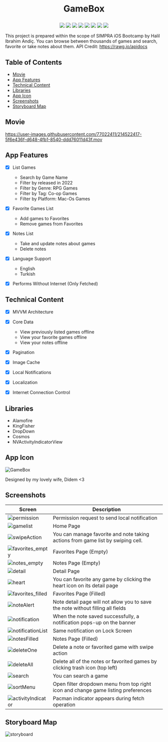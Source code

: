 # <p align="center">GameBox


<p align="center">
<img src="https://img.shields.io/badge/Swift-5-red" />
<img src="https://img.shields.io/badge/Xcode-12.4-blue" />
<img src="https://img.shields.io/badge/iOS-14.4-yellow" />
<img src="https://img.shields.io/badge/Alamofire-5.6-orange" />
<img src="https://img.shields.io/badge/Kingfisher-6.3.1-green" />
<img src="https://img.shields.io/badge/DropDown-2.3-white" />
<img src="https://img.shields.io/badge/Cosmos-23.0-blackblue" />
<img src="https://img.shields.io/badge/NVActivityIndicatorView-5.1.1-pink" />

This project is prepared within the scope of SIMPRA iOS Bootcamp by Halil Ibrahim Andiç. You can browse between thousands of games and search, favorite or take notes about them. API Credit: https://rawg.io/apidocs



## Table of Contents

* [Movie](https://github.com/HalilIbrahimAndic/GameBox#Movie)
* [App Features](https://github.com/HalilIbrahimAndic/GameBox#App-Features)
* [Technical Content](https://github.com/HalilIbrahimAndic/GameBox#Technical-Content)
* [Libraries](https://github.com/HalilIbrahimAndic/GameBox#Libraries)
* [App Icon](https://github.com/HalilIbrahimAndic/GameBox#App-Icon)
* [Screenshots](https://github.com/HalilIbrahimAndic/GameBox#Screenshots)
* [Storyboard Map](https://github.com/HalilIbrahimAndic/GameBox#Storyboard-Map)


## Movie
https://user-images.githubusercontent.com/77022411/214522417-5f6e436f-d648-4fb1-8540-ddd76011d43f.mov


## App Features
- [x] List Games
  - Search by Game Name
  - Filter by released in 2022
  - Filter by Genre: RPG Games
  - Filter by Tag: Co-op Games
  - Filter by Platform: Mac-Os Games
- [x] Favorite Games List
  - Add games to Favorites
  - Remove games from Favorites
- [x] Notes List
  - Take and update notes about games
  - Delete notes
- [x] Language Support
  - English
  - Turkish
- [x] Performs Without Internet (Only Fetched)
 
  
## Technical Content
- [x] MVVM Architecture
- [x] Core Data
  - View previously listed games offline
  - View your favorite games offline
  - View your notes offline
- [x] Pagination
- [x] Image Cache
- [x] Local Notifications
- [x] Localization
- [x] Internet Connection Control


## Libraries
* Alamofire
* KingFisher
* DropDown
* Cosmos
* NVActivityIndicatorView

## App Icon
![GameBox](https://user-images.githubusercontent.com/77022411/214443612-43b1cea4-5346-4db6-8e33-287c340726fb.png)

Designed by my lovely wife, Didem <3


## Screenshots

|Screen|Description|
|---|---|
|![permission](https://user-images.githubusercontent.com/77022411/214450307-2d03733d-9b4f-4d32-9b61-514258b15814.png)|Permission request to send local notification|
|![gamelist](https://user-images.githubusercontent.com/77022411/214509013-e162a58d-1b2f-4aee-9876-b1c6e1200a65.png)|Home Page|
|![swipeAction](https://user-images.githubusercontent.com/77022411/214509031-af2d79bb-257c-44e2-904d-8833fccf3c37.png)|You can manage favorite and note taking actions from game list by swiping cell.|
|![favorites_empty](https://user-images.githubusercontent.com/77022411/214509008-fb0a0f35-4c0c-4d14-b536-eba01110b696.png)|Favorites Page (Empty)|
|![notes_empty](https://user-images.githubusercontent.com/77022411/214509018-d2076c0f-4ea0-46b1-940e-a446d08e9ff2.png)|Notes Page (Empty)|
|![detail](https://user-images.githubusercontent.com/77022411/214509004-d399cfe8-6071-49f5-b36a-a2ee2cf4b678.png)|Detail Page|
|![heart](https://user-images.githubusercontent.com/77022411/214510723-2faafc19-3f48-4f23-8aaf-f57af786dbed.png)|You can favorite any game by clicking the heart icon on its detail page|
|![favorites_filled](https://user-images.githubusercontent.com/77022411/214509010-6f516995-686d-48a8-9e3e-0690b9d3cfca.png)|Favorites Page (Filled)|
|![noteAlert](https://user-images.githubusercontent.com/77022411/214509014-9cec21d0-4b89-41ef-b6c4-97d5b0234bb7.png)|Note detail page will not allow you to save the note without filling all fields|
|![notification](https://user-images.githubusercontent.com/77022411/214509022-9f7d4a67-a7fb-41d1-acdd-81f7effe008f.png)|When the note saved successfully, a notification pops-up on the banner|
|![notificationList](https://user-images.githubusercontent.com/77022411/214511900-a3550cd5-e6f5-467b-b474-b0423cc579ab.png)|Same notification on Lock Screen|
|![notesFilled](https://user-images.githubusercontent.com/77022411/214509019-f8840dde-725a-4cec-a8c3-cf02db4caf73.png)|Notes Page (Filled)|
|![deleteOne](https://user-images.githubusercontent.com/77022411/214509002-85013229-c0c7-46af-8118-3a76149377df.png)|Delete a note or favorited game with swipe action|
|![deleteAll](https://user-images.githubusercontent.com/77022411/214508999-9d90933f-ad2e-480a-b53b-45f523249e8b.png)|Delete all of the notes or favorited games by clicking trash icon (top left)|
|![search](https://user-images.githubusercontent.com/77022411/214509024-dd7c92ae-0617-4d8c-9d0e-a7ad89160c2c.png)|You can search a game|
|![sortMenu](https://user-images.githubusercontent.com/77022411/214509027-3a99e751-8f28-4574-9cb5-7ff9a310fc29.png)|Open filter dropdown menu from top right icon and change game listing preferences|
|![activityIndicator](https://user-images.githubusercontent.com/77022411/214508993-dfb80785-ad10-48a2-b3a3-03c1f2f2d028.png)|Pacman indicator appears during fetch operation|


## Storyboard Map

![storyboard](https://user-images.githubusercontent.com/77022411/214452589-e6e05b3f-ebdf-40f2-916a-34c7dd6666c0.png)

